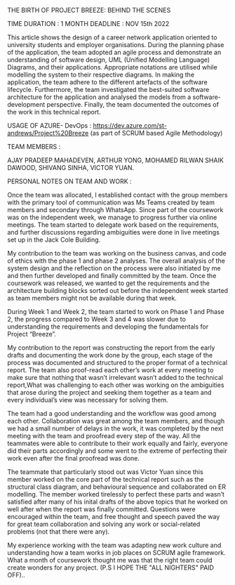 THE BIRTH OF PROJECT BREEZE: BEHIND THE SCENES

TIME DURATION : 1 MONTH
DEADLINE : NOV 15th 2022

This article shows the design of a career network application oriented to university students and employer organisations. During the planning phase of the application, the team adopted an agile process and demonstrate an understanding of software design, UML (Unified Modelling Language) Diagrams, and their applications. Appropriate notations are utilised while modelling the system to their respective diagrams. In making the application, the team adhere to the different artefacts of the software lifecycle. Furthermore, the team investigated the best-suited software architecture for the application and analysed the models from a software- development perspective. Finally, the team documented the outcomes of the work in this technical report.



USAGE OF AZURE- DevOps : https://dev.azure.com/st-andrews/Project%20Breeze (as part of SCRUM based Agile Methodology)

TEAM MEMBERS : 

AJAY PRADEEP MAHADEVEN,
ARTHUR YONG,
MOHAMED RILWAN SHAIK DAWOOD,
SHIVANG SINHA,
VICTOR YUAN.



PERSONAL NOTES ON TEAM AND WORK :

Once the team was allocated, I established contact with the group members with the primary tool of communication was Ms Teams created by team members and secondary through WhatsApp. Since part of the coursework was on the independent week, we manage to progress further via online meetings. The team started to delegate work based on the requirements, and further discussions regarding ambiguities were done in live meetings set up in the Jack Cole Building.

My contribution to the team was working on the business canvas, and code of ethics with the phase 1 and phase 2 analyses. The overall analysis of the system design and the reflection on the process were also initiated by me and then further developed and finally committed by the team. Once the coursework was released, we wanted to get the requirements and the architecture building blocks sorted out before the independent week started as team members might not be available during that week.

During Week 1 and Week 2, the team started to work on Phase 1 and Phase 2, the progress compared to Week 3 and 4 was slower due to understanding the requirements and developing the fundamentals for Project “Breeze”.

My contribution to the report was constructing the report from the early drafts and documenting the work done by the group, each stage of the process was documented and structured to the proper format of a technical report. The team also proof-read each other’s work at every meeting to make sure that nothing that wasn’t irrelevant wasn’t added to the technical report,What was challenging to each other was working on the ambiguities that arose during the project and seeking them together as a team and every individual’s view was necessary for solving them.

The team had a good understanding and the workflow was good among each other. Collaboration was great among the team members, and though we had a small number of delays in the work, it was completed by the next meeting with the team and proofread every step of the way.
All the teammates were able to contribute to their work equally and fairly, everyone did their parts accordingly and some went to the extreme of perfecting their work even after the final proofread was done.

The teammate that particularly stood out was Victor Yuan since this member worked on the core part of the technical report such as the structural class diagram, and behavioural sequence and collaborated on ER modelling. The member worked tirelessly to perfect these parts and wasn’t satisfied after many of his inital drafts of the above topics that he worked on well after when the report was finally committed.
Questions were encouraged within the team, and free thought and speech paved the way for great team collaboration and solving any work or social-related problems (not that there were any).

My experience working with the team was adapting new work culture and understanding how a team works in job places on SCRUM agile framework. What a month of coursework thought me was that the right team could create wonders for any project. (P.S I HOPE THE "ALL NIGHTERS" PAID OFF)..
